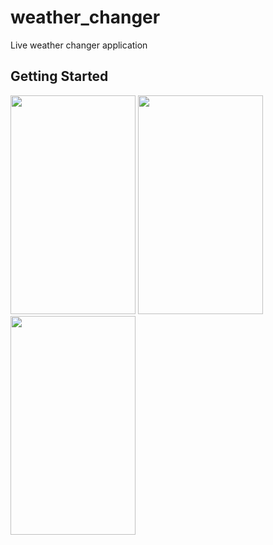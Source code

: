 # weather_changer

Live weather changer application

## Getting Started


<img src="https://user-images.githubusercontent.com/64535644/136685891-73f73b01-1cf2-46c1-90e6-2c27457c6cb9.png" width="200" height="350">    <img src="https://user-images.githubusercontent.com/64535644/136685892-717b5d98-1155-4d6e-ae3b-c2d1566955df.png" width="200" height="350">    <img src="https://user-images.githubusercontent.com/64535644/136685893-49edb5af-e669-4770-9a37-afb77e702155.png" width="200" height="350">
